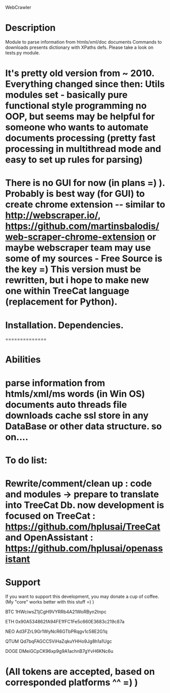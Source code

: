 WebCrawler

Description 
==============
Module to parse information from htmls/xml/doc documents
Commands to downloads presents dictionary with XPaths defs.
Please take a look on tests.py module.

It's pretty old version from ~ 2010. 
Everything changed since then:
Utils modules set - basically pure functional style programming no OOP,
but seems may be helpful for someone who wants to automate documents processing 
(pretty fast processing in multithread mode and easy to set up rules for parsing)
==============
There is no GUI for now (in plans =) ). 
Probably is best way (for GUI) to create chrome extension 
-- similar to http://webscraper.io/, https://github.com/martinsbalodis/web-scraper-chrome-extension
or maybe webscraper team may use some of my sources - Free Source is the key =)
This version must be rewritten, but i hope to make new one within TreeCat language (replacement for Python).
==============

Installation. Dependencies.
==============

==============

Abilities
==============
parse information from 
htmls/xml/ms words (in Win OS) documents
auto threads
file downloads
cache 
ssl
store in any DataBase or other data structure.
so on....
==============

To do list:
==============
Rewrite/comment/clean up : code and modules -> prepare to translate into TreeCat Db.
now development is focused on 
  TreeCat : https://github.com/hplusai/TreeCat and
  OpenAssistant : https://github.com/hplusai/openassistant
==============

Support
==============
If you want to support this development, you may donate a cup of coffee. (My "core" works better with this stuff =) )

BTC
1HWciwsZ1jCgH9VYRRb4A21WoRByn2tnpc

ETH
0x90A534862fA94FE1fFC1Fe5c660E3683c219c87a

NEO
Ad3FZrL9Gr1WyNcR6GTbPRqgv1c58E2G1q

QTUM
Qd7bqFAGCC5ViHaZqkuYHHo9Jg8h1a1Ugc

DOGE
DMeiGCpCK96xp9g9A1achnB7gYvH6KNc6u

(All tokens are accepted, based on corresponded platforms ^^ =) )
=============
